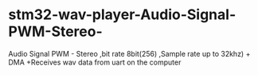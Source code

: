 # stm32-wav-player-Audio-Signal-PWM-Stereo-
Audio Signal PWM - Stereo ,bit rate 8bit(256) ,Sample rate up to 32khz)  + DMA +Receives wav data from uart on the computer 
